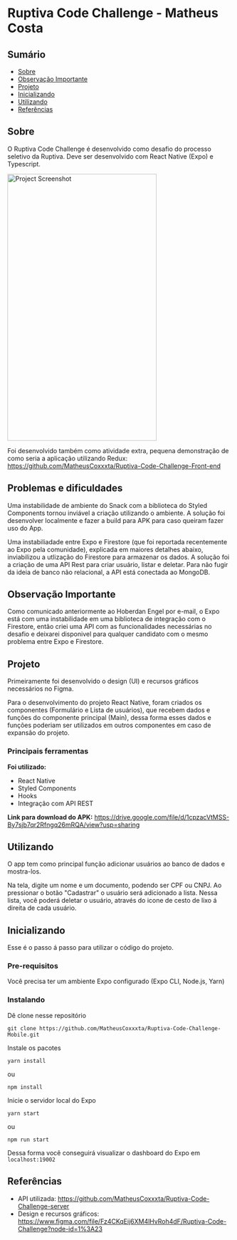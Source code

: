 # Ruptiva Code Challenge - Matheus Costa

## Sumário

- [Sobre](#about)
- [Observação Importante](#obs)
- [Projeto](#project)
- [Inicializando](#getting_started)
- [Utilizando](#usage)
- [Referências](#references)

## Sobre <a name = "about"></a>

O Ruptiva Code Challenge é desenvolvido como desafio do processo seletivo da Ruptiva.
Deve ser desenvolvido com React Native (Expo) e Typescript.

<img width=335px height=600px src="https://i.imgur.com/QSEpTD3.png" alt="Project Screenshot"></a>

Foi desenvolvido também como atividade extra, pequena demonstração de como seria a aplicação
utilizando Redux: https://github.com/MatheusCoxxxta/Ruptiva-Code-Challenge-Front-end

## Problemas e dificuldades

Uma instabilidade de ambiente do Snack com a biblioteca do Styled Components tornou inviável a criação utilizando o ambiente. A solução foi desenvolver localmente e fazer a build para APK para caso queiram fazer uso do App.

Uma instabiliadade entre Expo e Firestore (que foi reportada recentemente ao Expo pela comunidade), explicada em maiores detalhes abaixo, inviabilizou a utlização do Firestore para armazenar os dados. A solução foi a criação de uma API Rest para criar usuário, listar e deletar. Para não fugir da ideia de banco não relacional, a API está conectada ao MongoDB.

## Observação Importante <a name = "obs"></a>

Como comunicado anteriormente ao Hoberdan Engel por e-mail, o Expo está com uma instabilidade em uma biblioteca de integração com o Firestore, então criei uma API com as funcionalidades necessárias no desafio e deixarei disponivel para qualquer candidato com o mesmo problema entre Expo e Firestore.

## Projeto <a name = "project"></a>

Primeiramente foi desenvolvido o design (UI) e recursos gráficos necessários no Figma.

Para o desenvolvimento do projeto React Native, foram criados os componentes (Formulário e Lista de usuários), que recebem dados e funções do componente principal (Main), dessa forma esses dados e funções poderiam ser utilizados em outros componentes em caso de expansão do projeto.

### Principais ferramentas

**Foi utilizado:**

- React Native
- Styled Components
- Hooks
- Integração com API REST

**Link para download do APK:** https://drive.google.com/file/d/1cpzacVtMSS-By7sjb7qr2Rfngq26mRQA/view?usp=sharing

## Utilizando <a name = "usage"></a>

O app tem como principal função adicionar usuários ao banco de dados e mostra-los.

Na tela, digite um nome e um documento, podendo ser CPF ou CNPJ. Ao pressionar o botão "Cadastrar"
o usuário será adicionado a lista. Nessa lista, você poderá deletar o usuário, através do icone de cesto
de lixo á direita de cada usuário.

## Inicializando <a name = "getting_started"></a>

Esse é o passo á passo para utilizar o código do projeto.

### Pre-requisitos

Você precisa ter um ambiente Expo configurado (Expo CLI, Node.js, Yarn)

### Instalando

Dê clone nesse repositório

```
git clone https://github.com/MatheusCoxxxta/Ruptiva-Code-Challenge-Mobile.git
```

Instale os pacotes

```
yarn install
```

ou

```
npm install
```

Inicie o servidor local do Expo

```
yarn start
```

ou

```
npm run start
```

Dessa forma você conseguirá visualizar o dashboard do Expo em `localhost:19002`

## Referências <a name = "references"></a>

- API utilizada: https://github.com/MatheusCoxxxta/Ruptiva-Code-Challenge-server
- Design e recursos gráficos: https://www.figma.com/file/Fz4CKqEij6XM4lHvRoh4dF/Ruptiva-Code-Challenge?node-id=1%3A23
